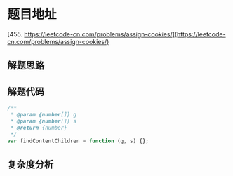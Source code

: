 # 题目地址

[455. https://leetcode-cn.com/problems/assign-cookies/](https://leetcode-cn.com/problems/assign-cookies/)

## 解题思路

## 解题代码

```js
/**
 * @param {number[]} g
 * @param {number[]} s
 * @return {number}
 */
var findContentChildren = function (g, s) {};
```

## 复杂度分析
